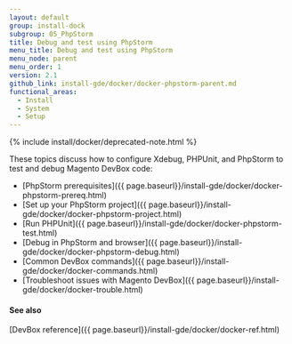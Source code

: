 ```yaml
---
layout: default
group: install-dock
subgroup: 05_PhpStorm
title: Debug and test using PhpStorm
menu_title: Debug and test using PhpStorm
menu_node: parent
menu_order: 1
version: 2.1
github_link: install-gde/docker/docker-phpstorm-parent.md
functional_areas:
  - Install
  - System
  - Setup
---
```


{% include install/docker/deprecated-note.html %}

These topics discuss how to configure Xdebug, PHPUnit, and PhpStorm to test and debug Magento DevBox code:

*	[PhpStorm prerequisites]({{ page.baseurl}}/install-gde/docker/docker-phpstorm-prereq.html)
*	[Set up your PhpStorm project]({{ page.baseurl}}/install-gde/docker/docker-phpstorm-project.html)
*	[Run PHPUnit]({{ page.baseurl}}/install-gde/docker/docker-phpstorm-test.html)
*	[Debug in PhpStorm and browser]({{ page.baseurl}}/install-gde/docker/docker-phpstorm-debug.html)
*	[Common DevBox commands]({{ page.baseurl}}/install-gde/docker/docker-commands.html)
*	[Troubleshoot issues with Magento DevBox]({{ page.baseurl}}/install-gde/docker/docker-trouble.html)

#### See also
[DevBox reference]({{ page.baseurl}}/install-gde/docker/docker-ref.html)
